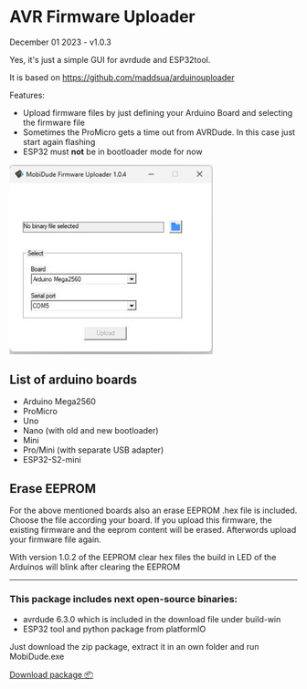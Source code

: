 # AVR Firmware Uploader

December 01 2023 - v1.0.3

Yes, it's just a simple GUI for avrdude and ESP32tool.

It is based on https://github.com/maddsua/arduinouploader

Features:
- Upload firmware files by just defining your Arduino Board and selecting the firmware file
- Sometimes the ProMicro gets a time out from AVRDude. In this case just start again flashing
- ESP32 must **not** be in bootloader mode for now

<img src="info/interface-104.jpg" width="356"/>


## List of arduino boards
- Arduino Mega2560
- ProMicro
- Uno
- Nano (with old and new bootloader)
- Mini
- Pro/Mini (with separate USB adapter)
- ESP32-S2-mini

## Erase EEPROM
For the above mentioned boards also an erase EEPROM .hex file is included.
Choose the file according your board.
If you upload this firmware, the existing firmware and the eeprom content will be erased.
Afterwords upload your firmware file again.

With version 1.0.2 of the EEPROM clear hex files the build in LED of the Arduinos will blink after clearing the EEPROM

---

### This package includes next open-source binaries:

 - avrdude 6.3.0 which is included in the download file under build-win
 - ESP32 tool and python package from platformIO

Just download the zip package, extract it in an own folder and run MobiDude.exe


[Download package 📦](build-win/MobiDude-1.0.4.zip)
